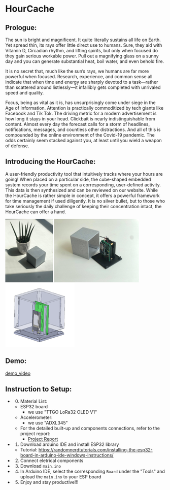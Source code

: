 # HourCache
## Prologue: ##
The sun is bright and magnificent. It quite literally sustains all life on Earth. Yet spread thin, its rays offer little direct use to humans. Sure, they aid with Vitamin D, Circadian rhythm, and lifting spirits, but only when focused do they gain serious workable power. Pull out a magnifying glass on a sunny day and you can generate substantial heat, boil water, and even behold fire.

It is no secret that, much like the sun’s rays, we humans are far more powerful when focused. Research, experience, and common sense all indicate that when time and energy are sharply devoted to a task—rather than scattered around listlessly—it infallibly gets completed with unrivaled speed and quality.

Focus, being as vital as it is, has unsurprisingly come under siege in the Age of Information. Attention is practically commoditized by tech giants like Facebook and Tik Tok. The driving metric for a modern advertisement is how long it stays in your head. Clickbait is nearly indistinguishable from content. Almost every day the forecast calls for a storm of headlines, notifications, messages, and countless other distractions. And all of this is compounded by the online environment of the Covid-19 pandemic. The odds certainly seem stacked against you, at least until you wield a weapon of defense.

## Introducing the HourCache: ## 
A user-friendly productivity tool that intuitively tracks where your hours are going! When placed on a particular side, the cube-shaped embedded system records your time spent on a corresponding, user-defined activity. This data is then synthesized and can be reviewed on our website. While the HourCache is rather simple in concept, it offers a powerful framework for time management if used diligently. It is no silver bullet, but to those who take seriously the daily challenge of keeping their concentration intact, the HourCache can offer a hand.

<img src="/images/Hour_Cache_External.jpg" height="200"> <img src="/images/Hour_Cache_Internal.jpg" height="200"> <img src="/images/Hour_Cache_CAD.jpg" height="200">

## Demo: ##
[demo_video](demo_video.mp4)


## Instruction to Setup: ##
- 0. Material List:
  - ESP32 board
    - we use "TTGO LoRa32 OLED V1"
  - Accelerometer:
    - we use "ADXL345"
  - For the detailed built-up and components connections, refer to the project report:
    - [Project Report](Hour_Cache-Final_Report.pdf)
- 1. Download arduino IDE and install ESP32 library
  - Tutorial: https://randomnerdtutorials.com/installing-the-esp32-board-in-arduino-ide-windows-instructions/
- 2. Connect eletrical components
- 3. Download ```main.ino```
- 4. In Arduino IDE, select the corresponding ```Board``` under the "Tools" and upload the ```main.ino``` to your ESP board
- 5. Enjoy and stay productive!!!
